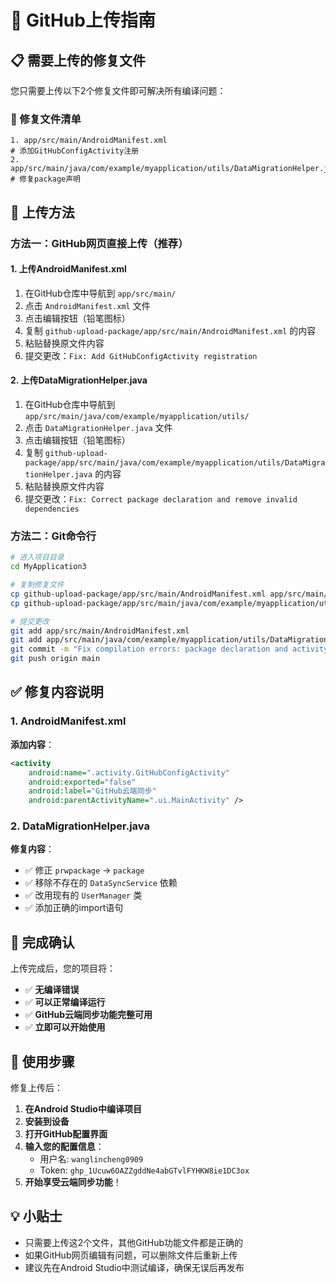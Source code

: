 # 🚀 GitHub上传指南

## 📋 需要上传的修复文件

您只需要上传以下2个修复文件即可解决所有编译问题：

### 🔧 修复文件清单
```
1. app/src/main/AndroidManifest.xml                                    # 添加GitHubConfigActivity注册
2. app/src/main/java/com/example/myapplication/utils/DataMigrationHelper.java  # 修复package声明
```

## 🎯 上传方法

### 方法一：GitHub网页直接上传（推荐）

#### 1. 上传AndroidManifest.xml
1. 在GitHub仓库中导航到 `app/src/main/`
2. 点击 `AndroidManifest.xml` 文件
3. 点击编辑按钮（铅笔图标）
4. 复制 `github-upload-package/app/src/main/AndroidManifest.xml` 的内容
5. 粘贴替换原文件内容
6. 提交更改：`Fix: Add GitHubConfigActivity registration`

#### 2. 上传DataMigrationHelper.java
1. 在GitHub仓库中导航到 `app/src/main/java/com/example/myapplication/utils/`
2. 点击 `DataMigrationHelper.java` 文件
3. 点击编辑按钮（铅笔图标）
4. 复制 `github-upload-package/app/src/main/java/com/example/myapplication/utils/DataMigrationHelper.java` 的内容
5. 粘贴替换原文件内容
6. 提交更改：`Fix: Correct package declaration and remove invalid dependencies`

### 方法二：Git命令行
```bash
# 进入项目目录
cd MyApplication3

# 复制修复文件
cp github-upload-package/app/src/main/AndroidManifest.xml app/src/main/
cp github-upload-package/app/src/main/java/com/example/myapplication/utils/DataMigrationHelper.java app/src/main/java/com/example/myapplication/utils/

# 提交更改
git add app/src/main/AndroidManifest.xml
git add app/src/main/java/com/example/myapplication/utils/DataMigrationHelper.java
git commit -m "Fix compilation errors: package declaration and activity registration"
git push origin main
```

## ✅ 修复内容说明

### 1. AndroidManifest.xml
**添加内容**：
```xml
<activity
    android:name=".activity.GitHubConfigActivity"
    android:exported="false"
    android:label="GitHub云端同步"
    android:parentActivityName=".ui.MainActivity" />
```

### 2. DataMigrationHelper.java
**修复内容**：
- ✅ 修正 `prwpackage` → `package`
- ✅ 移除不存在的 `DataSyncService` 依赖
- ✅ 改用现有的 `UserManager` 类
- ✅ 添加正确的import语句

## 🎉 完成确认

上传完成后，您的项目将：
- ✅ **无编译错误**
- ✅ **可以正常编译运行**
- ✅ **GitHub云端同步功能完整可用**
- ✅ **立即可以开始使用**

## 📱 使用步骤

修复上传后：
1. **在Android Studio中编译项目**
2. **安装到设备**
3. **打开GitHub配置界面**
4. **输入您的配置信息**：
   - 用户名: `wanglincheng0909`
   - Token: `ghp_1Ucuw6OAZZgddNe4abGTvlFYHKW8ie1DC3ox`
5. **开始享受云端同步功能**！

## 💡 小贴士

- 只需要上传这2个文件，其他GitHub功能文件都是正确的
- 如果GitHub网页编辑有问题，可以删除文件后重新上传
- 建议先在Android Studio中测试编译，确保无误后再发布
